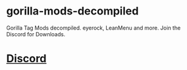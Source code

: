 # gorilla-mods-decompiled
Gorilla Tag Mods decompiled. eyerock, LeanMenu and more. Join the Discord for Downloads.


# [Discord](https://discord.gg/QmNFTbe9hW)
